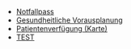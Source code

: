 * [Notfallpass](https://lhncbc.github.io/questionnaire-viewer/?q=https://pjolo.github.io/Questionnaire/notfallpass.json)
* [Gesundheitliche Vorausplanung](https://pjolo.github.io/Questionnaire/GesundheitlicheVorausplanung)
* [Patientenverfügung (Karte)](https://pjolo.github.io/Questionnaire/PatientenverfuegungKarte)
* [TEST](https://pjolo.github.io/Questionnaire/test)
 
